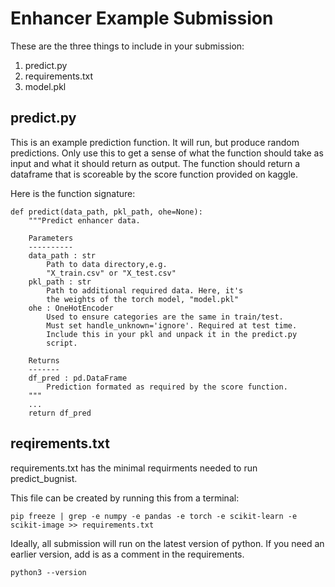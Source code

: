 # Enhancer Example Submission

These are the three things to include in your submission:

1. predict.py
2. requirements.txt
3. model.pkl

## predict.py

This is an example prediction function. It will run, but produce random
predictions. Only use this to get a sense of what the function should
take as input and what it should return as output. The function should return
a dataframe that is scoreable by the score function provided on kaggle.

Here is the function signature:

```
def predict(data_path, pkl_path, ohe=None):
    """Predict enhancer data.

    Parameters
    ----------
    data_path : str
        Path to data directory,e.g.
        "X_train.csv" or "X_test.csv"
    pkl_path : str
        Path to additional required data. Here, it's
        the weights of the torch model, "model.pkl"
    ohe : OneHotEncoder
        Used to ensure categories are the same in train/test.
        Must set handle_unknown='ignore'. Required at test time.
        Include this in your pkl and unpack it in the predict.py
        script.

    Returns
    -------
    df_pred : pd.DataFrame
        Prediction formated as required by the score function.
    """
    ...
    return df_pred
```

## reqirements.txt

requirements.txt has the minimal requirments needed to run predict_bugnist.

This file can be created by running this from a terminal:

```
pip freeze | grep -e numpy -e pandas -e torch -e scikit-learn -e scikit-image >> requirements.txt
```


Ideally, all submission will run on the latest version of python. If you need an earlier version,
add is as a comment in the requirements.

```
python3 --version
```

